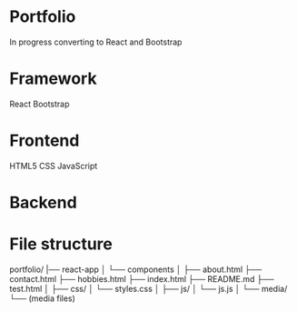 # Portfolio
In progress converting to React and Bootstrap

# Framework
React
Bootstrap

# Frontend
HTML5
CSS
JavaScript

# Backend

# File structure
portfolio/
|── react-app
│   └── components
│
├── about.html
├── contact.html
├── hobbies.html
├── index.html
├── README.md
├── test.html
│
├── css/
│   └── styles.css
│
├── js/
│   └── js.js
│
└── media/
    └── (media files)
